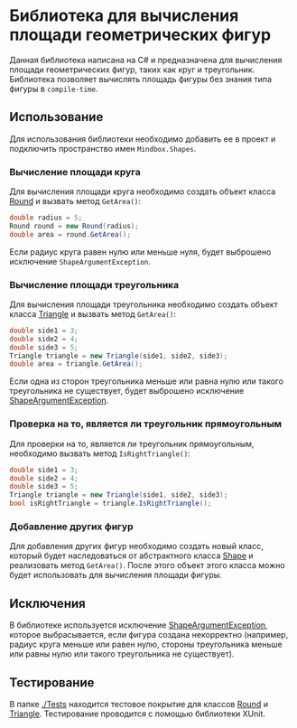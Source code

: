# Библиотека для вычисления площади геометрических фигур

Данная библиотека написана на C# и предназначена для вычисления площади геометрических фигур, таких как круг и треугольник. Библиотека позволяет вычислять площадь фигуры без знания типа фигуры в `compile-time`.

## Использование

Для использования библиотеки необходимо добавить ее в проект и подключить пространство имен `Mindbox.Shapes`.

### Вычисление площади круга

Для вычисления площади круга необходимо создать объект класса [Round](./Shapes/Round.cs) и вызвать метод `GetArea()`:

```csharp
double radius = 5;
Round round = new Round(radius);
double area = round.GetArea();
```

Если радиус круга равен нулю или меньше нуля, будет выброшено исключение `ShapeArgumentException`.

### Вычисление площади треугольника

Для вычисления площади треугольника необходимо создать объект класса [Triangle](./Shapes/Triangle.cs) и вызвать метод `GetArea()`:

```csharp
double side1 = 3;
double side2 = 4;
double side3 = 5;
Triangle triangle = new Triangle(side1, side2, side3);
double area = triangle.GetArea();
```

Если одна из сторон треугольника меньше или равна нулю или такого треугольника не существует, будет выброшено исключение [ShapeArgumentException](./Shapes/ShapeException.cs).

### Проверка на то, является ли треугольник прямоугольным

Для проверки на то, является ли треугольник прямоугольным, необходимо вызвать метод `IsRightTriangle()`:

```csharp
double side1 = 3;
double side2 = 4;
double side3 = 5;
Triangle triangle = new Triangle(side1, side2, side3);
bool isRightTriangle = triangle.IsRightTriangle();
```

### Добавление других фигур

Для добавления других фигур необходимо создать новый класс, который будет наследоваться от абстрактного класса [Shape](./Shapes/Shape.cs) и реализовать метод `GetArea()`. После этого объект этого класса можно будет использовать для вычисления площади фигуры.

## Исключения

В библиотеке используется исключение [ShapeArgumentException](./Shapes/ShapeException.cs), которое выбрасывается, если фигура создана некорректно (например, радиус круга меньше или равен нулю, стороны треугольника меньше или равны нулю или такого треугольника не существует).

## Тестирование

В папке [./Tests](./Tests/) находится тестовое покрытие для классов [Round](./Shapes/Round.cs) и [Triangle](./Shapes/Triangle.cs). Тестирование проводится с помощью библиотеки XUnit.
